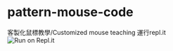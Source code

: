 # pattern-mouse-code
客製化鼠標教學/Customized mouse teaching
運行repl.it<br>
<img src="https://camo.githubusercontent.com/4deb0e1fe2859b5e7359771d9b83dbeaafef4009c2f312df5b84bf9f6b0951c8/68747470733a2f2f7265706c2e69742f62616467652f6769746875622f53756468616e506c61797a2f446973636f72642d4d75736963426f74" alt="Run on Repl.it" data-canonical-src="https://repl.it/badge/github/Black-Kalo/pattern-mouse-code/" style="max-width: 100%;">
<a>
